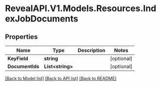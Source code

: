 # RevealAPI.V1.Models.Resources.IndexJobDocuments
## Properties

Name | Type | Description | Notes
------------ | ------------- | ------------- | -------------
**KeyField** | **string** |  | [optional] 
**DocumentIds** | **List&lt;string&gt;** |  | [optional] 

[[Back to Model list]](../README.md#documentation-for-models) [[Back to API list]](../README.md#documentation-for-api-endpoints) [[Back to README]](../README.md)

